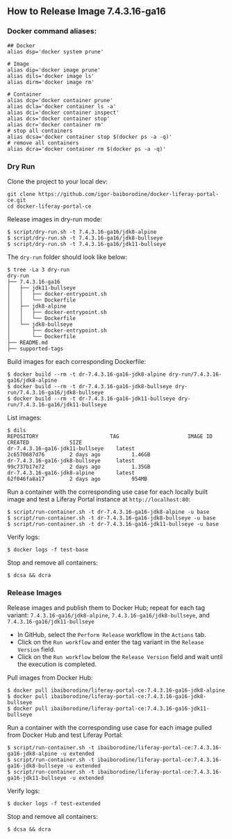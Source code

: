 ## How to Release Image 7.4.3.16-ga16 

### Docker command aliases:
```shell
## Docker
alias dsp='docker system prune'

# Image
alias dip='docker image prune'
alias dils='docker image ls'
alias dirm='docker image rm'

# Container
alias dcp='docker container prune'
alias dcla='docker container ls -a'
alias dci='docker container inspect'
alias dcs='docker container stop'
alias dcr='docker container rm'
# stop all containers
alias dcsa='docker container stop $(docker ps -a -q)'
# remove all containers
alias dcra='docker container rm $(docker ps -a -q)'
```

### Dry Run
Clone the project to your local dev:
```shell
git clone https://github.com/igor-baiborodine/docker-liferay-portal-ce.git
cd docker-liferay-portal-ce
```

Release images in dry-run mode:
```shell
$ script/dry-run.sh -t 7.4.3.16-ga16/jdk8-alpine
$ script/dry-run.sh -t 7.4.3.16-ga16/jdk8-bullseye
$ script/dry-run.sh -t 7.4.3.16-ga16/jdk11-bullseye
```

The `dry-run` folder should look like below:
```shell
$ tree -La 3 dry-run
dry-run
├── 7.4.3.16-ga16
│   ├── jdk11-bullseye
│   │   ├── docker-entrypoint.sh
│   │   └── Dockerfile
│   ├── jdk8-alpine
│   │   ├── docker-entrypoint.sh
│   │   └── Dockerfile
│   └── jdk8-bullseye
│       ├── docker-entrypoint.sh
│       └── Dockerfile
├── README.md
├── supported-tags
```

Build images for each corresponding Dockerfile:
```shell
$ docker build --rm -t dr-7.4.3.16-ga16-jdk8-alpine dry-run/7.4.3.16-ga16/jdk8-alpine
$ docker build --rm -t dr-7.4.3.16-ga16-jdk8-bullseye dry-run/7.4.3.16-ga16/jdk8-bullseye
$ docker build --rm -t dr-7.4.3.16-ga16-jdk11-bullseye dry-run/7.4.3.16-ga16/jdk11-bullseye
```

List images:
```shell
$ dils
REPOSITORY                       TAG                      IMAGE ID            CREATED             SIZE
dr-7.4.3.16-ga16-jdk11-bullseye    latest                   2c6570687d76        2 days ago          1.46GB
dr-7.4.3.16-ga16-jdk8-bullseye     latest                   99c737b17e72        2 days ago          1.35GB
dr-7.4.3.16-ga16-jdk8-alpine       latest                   62f046fa8a17        2 days ago          954MB
```

Run a container with the corresponding use case for each locally built image and test a Liferay Portal instance at `http://localhost:80`:
```shell
$ script/run-container.sh -t dr-7.4.3.16-ga16-jdk8-alpine -u base
$ script/run-container.sh -t dr-7.4.3.16-ga16-jdk8-bullseye -u base
$ script/run-container.sh -t dr-7.4.3.16-ga16-jdk11-bullseye -u base
```

Verify logs:
```shell
$ docker logs -f test-base
```

Stop and remove all containers:
```shell
$ dcsa && dcra
```

### Release Images

Release images and publish them to Docker Hub; repeat for each tag variant: `7.4.3.16-ga16/jdk8-alpine`, `7.4.3.16-ga16/jdk8-bullseye`, and `7.4.3.16-ga16/jdk11-bullseye` 

* In GitHub, select the `Perform Release` workflow in the `Actions` tab.
* Click on the `Run workflow` and enter the tag variant in the `Release Version` field.
* Click on the `Run workflow` below the `Release Version` field and wait until the execution is completed.

Pull images from Docker Hub:
```shell
$ docker pull ibaiborodine/liferay-portal-ce:7.4.3.16-ga16-jdk8-alpine
$ docker pull ibaiborodine/liferay-portal-ce:7.4.3.16-ga16-jdk8-bullseye
$ docker pull ibaiborodine/liferay-portal-ce:7.4.3.16-ga16-jdk11-bullseye
```

Run a container with the corresponding use case for each image pulled from Docker Hub and test Liferay Portal:
```shell
$ script/run-container.sh -t ibaiborodine/liferay-portal-ce:7.4.3.16-ga16-jdk8-alpine -u extended
$ script/run-container.sh -t ibaiborodine/liferay-portal-ce:7.4.3.16-ga16-jdk8-bullseye -u extended
$ script/run-container.sh -t ibaiborodine/liferay-portal-ce:7.4.3.16-ga16-jdk11-bullseye -u extended
```

Verify logs:
```shell
$ docker logs -f test-extended
```

Stop and remove all containers:
```shell
$ dcsa && dcra
```
